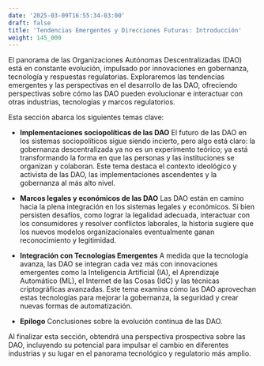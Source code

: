 ```yaml
---
date: '2025-03-09T16:55:34-03:00'
draft: false
title: 'Tendencias Emergentes y Direcciones Futuras: Introducción'
weight: 145_000
---
```


El panorama de las Organizaciones Autónomas Descentralizadas (DAO) está en constante evolución, impulsado por innovaciones en gobernanza, tecnología y respuestas regulatorias. Exploraremos las tendencias emergentes y las perspectivas en el desarrollo de las DAO, ofreciendo perspectivas sobre cómo las DAO pueden evolucionar e interactuar con otras industrias, tecnologías y marcos regulatorios.

Esta sección abarca los siguientes temas clave:

- **Implementaciones sociopolíticas de las DAO**
El futuro de las DAO en los sistemas sociopolíticos sigue siendo incierto, pero algo está claro: la gobernanza descentralizada ya no es un experimento teórico; ya está transformando la forma en que las personas y las instituciones se organizan y colaboran. Este tema destaca el contexto ideológico y activista de las DAO, las implementaciones ascendentes y la gobernanza al más alto nivel.

- **Marcos legales y económicos de las DAO**
Las DAO están en camino hacia la plena integración en los sistemas legales y económicos. Si bien persisten desafíos, como lograr la legalidad adecuada, interactuar con los consumidores y resolver conflictos laborales, la historia sugiere que los nuevos modelos organizacionales eventualmente ganan reconocimiento y legitimidad.

- **Integración con Tecnologías Emergentes**
A medida que la tecnología avanza, las DAO se integran cada vez más con innovaciones emergentes como la Inteligencia Artificial (IA), el Aprendizaje Automático (ML), el Internet de las Cosas (IdC) y las técnicas criptográficas avanzadas. Este tema examina cómo las DAO aprovechan estas tecnologías para mejorar la gobernanza, la seguridad y crear nuevas formas de automatización.

- **Epílogo**
Conclusiones sobre la evolución continua de las DAO.

Al finalizar esta sección, obtendrá una perspectiva prospectiva sobre las DAO, incluyendo su potencial para impulsar el cambio en diferentes industrias y su lugar en el panorama tecnológico y regulatorio más amplio.
